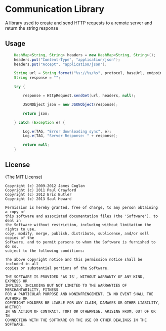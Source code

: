 # Communication Library

A library used to create and send HTTP requests to a remote server and return the string response

## Usage

```java
    HashMap<String, String> headers = new HashMap<String, String>();
    headers.put("Content-Type", "application/json");
    headers.put("Accept", "application/json");

    String url = String.format("%s://%s/%s", protocol, baseUrl, endpoint);
    String response = "";

    try {

        response = HttpRequest.sendGet(url, headers, null);

        JSONObject json = new JSONObject(response);

        return json;

    } catch (Exception e) {

        Log.e(TAG, "Error downloading sync", e);
        Log.e(TAG, "Server Response: " + response);

        return null;
    }
```

## License

(The MIT License)

	Copyright (c) 2009-2012 James Coglan
	Copyright (c) 2011 Paul Crawford
	Copyright (c) 2012 Eric Butler
	Copyright (c) 2013 Saul Howard

	Permission is hereby granted, free of charge, to any person obtaining a copy of
	this software and associated documentation files (the 'Software'), to deal in
	the Software without restriction, including without limitation the rights to use,
	copy, modify, merge, publish, distribute, sublicense, and/or sell copies of the
	Software, and to permit persons to whom the Software is furnished to do so,
	subject to the following conditions:

	The above copyright notice and this permission notice shall be included in all
	copies or substantial portions of the Software.

	THE SOFTWARE IS PROVIDED 'AS IS', WITHOUT WARRANTY OF ANY KIND, EXPRESS OR
	IMPLIED, INCLUDING BUT NOT LIMITED TO THE WARRANTIES OF MERCHANTABILITY, FITNESS
	FOR A PARTICULAR PURPOSE AND NONINFRINGEMENT. IN NO EVENT SHALL THE AUTHORS OR
	COPYRIGHT HOLDERS BE LIABLE FOR ANY CLAIM, DAMAGES OR OTHER LIABILITY, WHETHER
	IN AN ACTION OF CONTRACT, TORT OR OTHERWISE, ARISING FROM, OUT OF OR IN
	CONNECTION WITH THE SOFTWARE OR THE USE OR OTHER DEALINGS IN THE SOFTWARE.